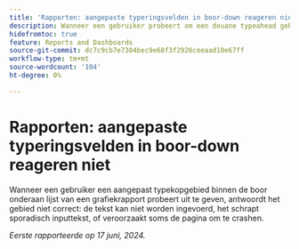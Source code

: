 ```yaml
---
title: 'Rapporten: aangepaste typeringsvelden in boor-down reageren niet'
description: Wanneer een gebruiker probeert om een douane typeahead gebied binnen de boor onderaan lijst van een grafiekrapport uit te geven, antwoordt het gebied niet correct - de tekst kan niet worden ingevoerd, het schrapt sporadisch inputtekst, of veroorzaakt soms de pagina om te crashen.
hidefromtoc: true
feature: Reports and Dashboards
source-git-commit: dc7c9cb7e7304bec9e68f3f2926ceeaad18e67ff
workflow-type: tm+mt
source-wordcount: '104'
ht-degree: 0%

---
```


# Rapporten: aangepaste typeringsvelden in boor-down reageren niet

Wanneer een gebruiker een aangepast typekopgebied binnen de boor onderaan lijst van een grafiekrapport probeert uit te geven, antwoordt het gebied niet correct: de tekst kan niet worden ingevoerd, het schrapt sporadisch inputtekst, of veroorzaakt soms de pagina om te crashen.

_Eerste rapporteerde op 17 juni, 2024._
